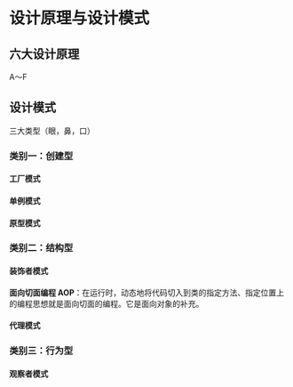 # 设计原理与设计模式

## 六大设计原理

A～F

## 设计模式

三大类型（眼，鼻，口）

### 类别一：创建型

#### 工厂模式

#### 单例模式

#### 原型模式

### 类别二：结构型

#### 装饰者模式

**面向切面编程 AOP**：在运行时，动态地将代码切入到类的指定方法、指定位置上的编程思想就是面向切面的编程。它是面向对象的补充。

#### 代理模式



### 类别三：行为型

#### 观察者模式

